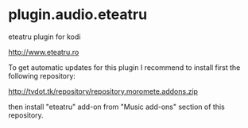plugin.audio.eteatru
====================

eteatru plugin for kodi

http://www.eteatru.ro

To get automatic updates for this plugin I recommend to install first
the following repository:

http://tvdot.tk/repository/repository.moromete.addons.zip

then install "eteatru" add-on from "Music add-ons" section of this repository.